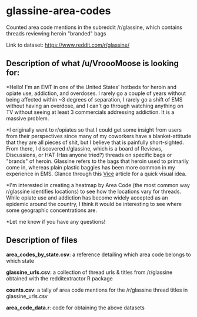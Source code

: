 # glassine-area-codes #
Counted area code mentions in the subreddit /r/glassine, which contains threads reviewing heroin "branded" bags

Link to dataset: https://www.reddit.com/r/glassine/

## Description of what /u/VroooMoose is looking for: ##

*Hello! I'm an EMT in one of the United States' hotbeds for heroin and opiate use, addiction, and overdoses.
I rarely go a couple of years without being affected within ~3 degrees of separation, I rarely go a shift of EMS without having an overdose, and I can't go through watching anything on TV without seeing at least 3 commercials addressing addiction. It is a massive problem.

*I originally went to r/opiates so that I could get some insight from users from their perspectives since many of my coworkers have a blanket-attitude that they are all pieces of shit, but I believe that is painfully short-sighted.
From there, I discovered r/glassine, which is a board of Reviews, Discussions, or HAT (Has anyone tried?) threads on specific bags or "brands" of heroin. Glassine refers to the bags that heroin used to primarily come in, whereas plain plastic baggies has been more common in my experience in EMS. Glance through this [Vice](https://www.vice.com/en_us/article/nneyew/heroin-bag-art-dequincey-jynxie-interview) article for a quick visual idea.

*I'm interested in creating a heatmap by Area Code (the most common way r/glassine identifies locations) to see how the locations vary for threads. While opiate use and addiction has become widely accepted as an epidemic around the country, I think it would be interesting to see where some geographic concentrations are.

*Let me know if you have any questions!

## Description of files ##

**area_codes_by_state.csv**: a reference detailing which area code belongs to which state

**glassine_urls.csv**: a collection of thread urls & titles from /r/glassine obtained with the redditextractor R package

**counts.csv**: a tally of area code mentions for the /r/glassine thread titles in glassine_urls.csv

**area_code_data.r**: code for obtaining the above datasets
